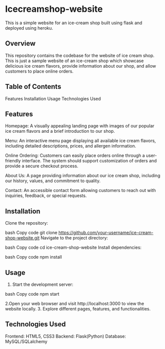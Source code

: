 # Icecreamshop-website
This is a simple website for an ice-cream shop built using flask and deployed using heroku.

## Overview
This repository contains the codebase for the website of ice cream shop. This is just a sample website of an ice-cream shop which showcase delicious ice cream flavors, provide information about our shop, and allow customers to place online orders.

## Table of Contents
Features
Installation
Usage
Technologies Used

## Features
Homepage: A visually appealing landing page with images of our popular ice cream flavors and a brief introduction to our shop.

Menu: An interactive menu page displaying all available ice cream flavors, including detailed descriptions, prices, and allergen information.

Online Ordering: Customers can easily place orders online through a user-friendly interface. The system should support customization of orders and provide a secure checkout process.

About Us: A page providing information about our ice cream shop, including our history, values, and commitment to quality.

Contact: An accessible contact form allowing customers to reach out with inquiries, feedback, or special requests.

## Installation
Clone the repository:

bash
Copy code
git clone https://github.com/your-username/ice-cream-shop-website.git
Navigate to the project directory:

bash
Copy code
cd ice-cream-shop-website
Install dependencies:

bash
Copy code
npm install

## Usage
1. Start the development server:

bash
Copy code
npm start

2.Open your web browser and visit http://localhost:3000 to view the website locally.
3. Explore different pages, features, and functionalities.

## Technologies Used
Frontend: HTML5, CSS3
Backend: Flask(Python)
Database: MySQL/SQLalchemy




   
